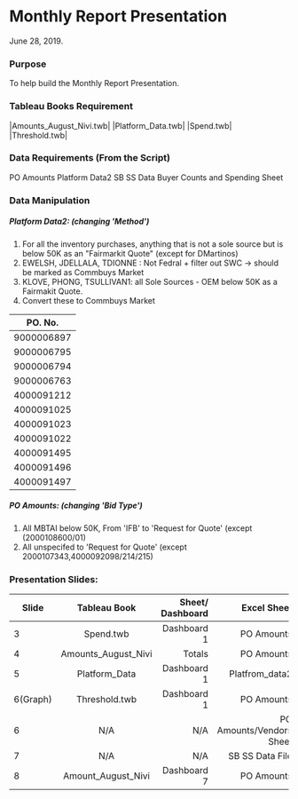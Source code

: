 # Monthly Report Presentation
 
June 28, 2019. 

### Purpose

To help build the Monthly Report Presentation. 

### Tableau Books Requirement
|Amounts_August_Nivi.twb|
|Platform_Data.twb|
|Spend.twb|
|Threshold.twb|


### Data Requirements (From the Script)
PO Amounts
Platform Data2
SB SS Data
Buyer Counts and Spending Sheet


### Data Manipulation
##### Platform Data2: (changing 'Method')
1. For all the inventory purchases, anything that is not a sole source but is below 50K as an "Fairmarkit Quote" (except for     DMartinos)
2. EWELSH, JDELLALA, TDIONNE : Not Fedral + filter out SWC -> should be marked as Commbuys Market
3. KLOVE, PHONG, TSULLIVAN1: all Sole Sources - OEM below 50K as a Fairmakit Quote.
4. Convert these to Commbuys Market
     
  | PO. No.  |  
|---|
|9000006897  | 
|9000006795  | 
|9000006794  | 
|9000006763  |
|4000091212  |
|4000091025  |
|4000091023  |
|4000091022  |
|4000091495  |
|4000091496  |
|4000091497  |


##### PO Amounts: (changing 'Bid Type')
1. All MBTAI below 50K, From 'IFB' to 'Request for Quote' (except (2000108600/01)
2. All unspecifed to 'Request for Quote' (except 2000107343,4000092098/214/215)



### Presentation Slides:
|     Slide     |     Tableau Book    | Sheet/ Dashboard |   Excel Sheet   |
| ------------- |:-------------------:| ----------------:|----------------:|
|       3       |      Spend.twb      |    Dashboard 1   |   PO Amounts    |
|       4       | Amounts_August_Nivi |    Totals        |   PO Amounts    |
|       5       |    Platform_Data    |    Dashboard 1   | Platfrom_data2  | 
|    6(Graph)   |    Threshold.twb    |    Dashboard 1   |   PO Amounts    |
|       6       |         N/A         |        N/A       |PO Amounts/Vendors Sheet|
|       7       |         N/A         |        N/A       | SB SS Data File |
|       8       |  Amount_August_Nivi |    Dashboard 7   |   PO Amounts    |


